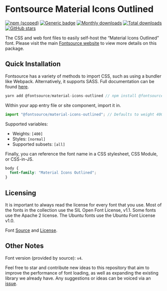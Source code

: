 # Fontsource Material Icons Outlined

[![npm (scoped)](https://img.shields.io/npm/v/@fontsource/material-icons-outlined?color=brightgreen)](https://www.npmjs.com/package/@fontsource/material-icons-outlined) [![Generic badge](https://img.shields.io/badge/fontsource-passing-brightgreen)](https://github.com/fontsource/fontsource) [![Monthly downloads](https://badgen.net/npm/dm/@fontsource/material-icons-outlined)](https://github.com/fontsource/fontsource) [![Total downloads](https://badgen.net/npm/dt/@fontsource/material-icons-outlined)](https://github.com/fontsource/fontsource) [![GitHub stars](https://img.shields.io/github/stars/fontsource/fontsource.svg?style=social&label=Star)](https://github.com/fontsource/fontsource/stargazers)

The CSS and web font files to easily self-host the “Material Icons Outlined” font. Please visit the main [Fontsource website](https://fontsource.org/fonts/material-icons-outlined) to view more details on this package.

## Quick Installation

Fontsource has a variety of methods to import CSS, such as using a bundler like Webpack. Alternatively, it supports SASS. Full documentation can be found [here](https://fontsource.org/docs/introduction).

```javascript
yarn add @fontsource/material-icons-outlined // npm install @fontsource/material-icons-outlined
```

Within your app entry file or site component, import it in.

```javascript
import "@fontsource/material-icons-outlined"; // Defaults to weight 400.
```

Supported variables:

- Weights: `[400]`
- Styles: `[normal]`
- Supported subsets: `[all]`

Finally, you can reference the font name in a CSS stylesheet, CSS Module, or CSS-in-JS.

```css
body {
  font-family: "Material Icons Outlined";
}
```

## Licensing

It is important to always read the license for every font that you use.
Most of the fonts in the collection use the SIL Open Font License, v1.1. Some fonts use the Apache 2 license. The Ubuntu fonts use the Ubuntu Font License v1.0.

Font [Source](https://github.com/google/material-design-icons) and [License](https://github.com/google/material-design-icons/blob/master/LICENSE).

## Other Notes

Font version (provided by source): `v4`.

Feel free to star and contribute new ideas to this repository that aim to improve the performance of font loading, as well as expanding the existing library we already have. Any suggestions or ideas can be voiced via an [issue](https://github.com/fontsource/fontsource/issues).
